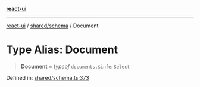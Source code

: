 [**react-ui**](../../../README.md)

***

[react-ui](../../../README.md) / [shared/schema](../README.md) / Document

# Type Alias: Document

> **Document** = *typeof* `documents.$inferSelect`

Defined in: [shared/schema.ts:373](https://github.com/UWA-CITS5206-DMR/react-ui/blob/7050e78c07ed514b5a3e8c4228a2104c7641f592/shared/schema.ts#L373)
